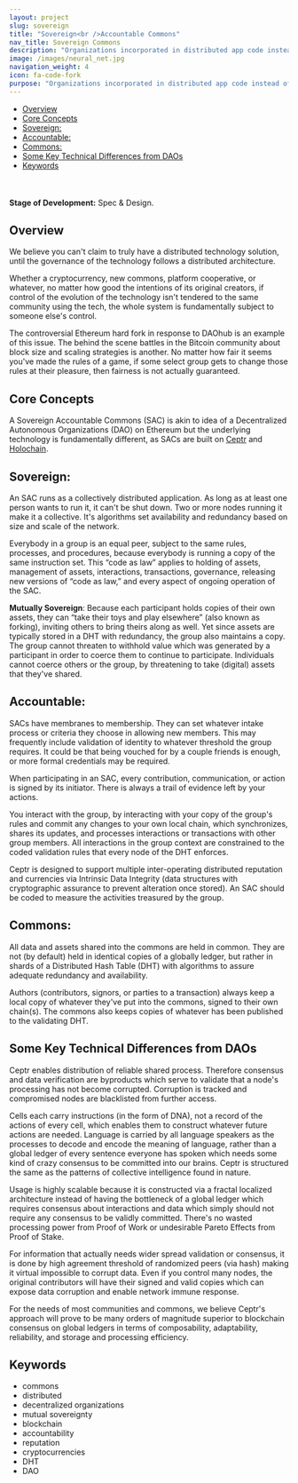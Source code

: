```yaml
---
layout: project
slug: sovereign
title: "Sovereign<br />Accountable Commons"
nav_title: Sovereign Commons
description: "Organizations incorporated in distributed app code instead of legal codes enabling new patterns of self-governance and mutual sovereignty."
image: /images/neural_net.jpg
navigation_weight: 4
icon: fa-code-fork
purpose: "Organizations incorporated in distributed app code instead of legal codes enabling new patterns of self-governance and mutual sovereignty."
---
```


<!-- TOC START min:1 max:3 link:true update:true -->
  - [Overview](#overview)
  - [Core Concepts](#core-concepts)
  - [Sovereign:](#sovereign)
  - [Accountable:](#accountable)
  - [Commons:](#commons)
  - [Some Key Technical Differences from DAOs](#some-key-technical-differences-from-daos)
  - [Keywords](#keywords)

<!-- TOC END -->

<div  style="margin-top:50px" class="alert alert-danger" role="alert" markdown="1"><b>Stage of Development:</b> Spec &amp; Design.
</div>

## Overview
We believe you can't claim to truly have a distributed technology solution, until the governance of the technology follows a distributed architecture.

Whether a cryptocurrency, new commons, platform cooperative, or whatever, no matter how good the intentions of its original creators, if control of the evolution of the technology isn't tendered to the same community using the tech, the whole system is fundamentally subject to someone else's control.

The controversial Ethereum hard fork in response to DAOhub is an example of this issue. The behind the scene battles in the Bitcoin community about block size and scaling strategies is another. No matter how fair it seems you've made the rules of a game, if some select group gets to change those rules at their pleasure, then fairness is not actually guaranteed.

## Core Concepts
A Sovereign Accountable Commons (SAC) is akin to idea of a Decentralized Autonomous Organizations (DAO) on Ethereum but the underlying technology is fundamentally different, as SACs are built on [Ceptr](/projects/core) and [Holochain](/projects/holochains).

## Sovereign:
An SAC runs as a collectively distributed application. As long as at least one person wants to run it, it can't be shut down. Two or more nodes running it make it a collective. It's algorithms set availability and redundancy based on size and scale of the network.

Everybody in a group is an equal peer, subject to the same rules, processes, and procedures, because everybody is running a copy of the same instruction set. This “code as law” applies to holding of assets, management of assets, interactions, transactions, governance, releasing new versions of “code as law,” and every aspect of ongoing operation of the SAC.

**Mutually Sovereign**: Because each participant holds copies of their own assets, they can “take their toys and play elsewhere” (also known as forking), inviting others to bring theirs along as well.  Yet since assets are typically stored in a DHT with redundancy, the group also maintains a copy. The group cannot threaten to withhold value which was generated by a participant in order to coerce them to continue to participate. Individuals cannot coerce others or the group, by threatening to take (digital) assets that they've shared.

## Accountable:
SACs have membranes to membership. They can set whatever intake process or criteria they choose in allowing new members. This may frequently include validation of identity to whatever threshold the group requires. It could be that being vouched for by a couple friends is enough, or more formal credentials may be required.

When participating in an SAC, every contribution, communication, or action is signed by its initiator. There is always a trail of evidence left by your actions.

You interact with the group, by interacting with your copy of the group's rules and commit any changes to your own local chain, which synchronizes, shares its updates, and processes interactions or transactions with other group members. All interactions in the group context are constrained to the coded validation rules that every node of the DHT enforces.

Ceptr is designed to support multiple inter-operating distributed reputation and currencies via Intrinsic Data Integrity (data structures with cryptographic assurance to prevent alteration once stored). An SAC should be coded to measure the activities treasured by the group.

## Commons:
All data and assets shared into the commons are held in common. They are not (by default) held in identical copies of a globally ledger, but rather in shards of a Distributed Hash Table (DHT) with algorithms to assure adequate redundancy and availability.

Authors (contributors, signors, or parties to a transaction) always keep a local copy of whatever they've put into the commons, signed to their own chain(s). The commons also keeps copies of whatever has been published to the validating DHT.


## Some Key Technical Differences from DAOs
Ceptr enables distribution of reliable shared process. Therefore consensus and data verification are byproducts which serve to validate that a node's processing has not become corrupted. Corruption is tracked and compromised nodes are blacklisted from further access.

Cells each carry instructions (in the form of DNA), not a record of the actions of every cell, which enables them to construct whatever future actions are needed. Language is carried by all language speakers as the processes to decode and encode the meaning of language, rather than a global ledger of every sentence everyone has spoken which needs some kind of crazy consensus to be committed into our brains.  Ceptr is structured the same as the patterns of collective intelligence found in nature.

Usage is highly scalable because it is constructed via a fractal localized architecture instead of having the bottleneck of a global ledger which requires consensus about interactions and data which simply should not require any consensus to be validly committed.
There's no wasted processing power from Proof of Work or undesirable Pareto Effects from Proof of Stake.

For information that actually needs wider spread validation or consensus, it is done by high agreement threshold of randomized peers (via hash) making it virtual impossible to corrupt data. Even if you control many nodes, the original contributors will have their signed and valid copies which can expose data corruption and enable network immune response.

For the needs of most communities and commons, we believe Ceptr's approach will prove to be many orders of magnitude superior to blockchain consensus on global ledgers in terms of composability, adaptability, reliability, and storage and processing efficiency.


## Keywords
 - commons
 - distributed
 - decentralized organizations
 - mutual sovereignty
 - blockchain
 - accountability
 - reputation
 - cryptocurrencies
 - DHT
 - DAO
